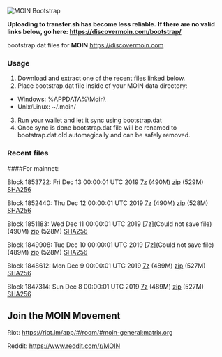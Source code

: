 ![MOIN Bootstrap](https://i.imgur.com/KjM1jMp.jpg)

**Uploading to transfer.sh has become less reliable.**
**If there are no valid links below, go here: https://discovermoin.com/bootstrap/**

bootstrap.dat files for **MOIN** https://discovermoin.com

### Usage

1. Download and extract one of the recent files linked below.
2. Place bootstrap.dat file inside of your MOIN data directory:
 - Windows: %APPDATA%\Moin\
 - Unix/Linux: ~/.moin/
3. Run your wallet and let it sync using bootstrap.dat
4. Once sync is done bootstrap.dat file will be renamed to bootstrap.dat.old automagically and can be safely removed.


### Recent files

####For mainnet:

Block 1853722: Fri Dec 13 00:00:01 UTC 2019 [7z]() (490M) [zip]() (529M) [SHA256]()

Block 1852440: Thu Dec 12 00:00:01 UTC 2019 [7z](https://transfer.sh/Tu2n0/bootstrap.dat.20191212.7z) (490M) [zip](https://transfer.sh/IOpKH/bootstrap.dat.20191212.zip) (528M) [SHA256](https://transfer.sh/jFVny/sha256.txt)

Block 1851183: Wed Dec 11 00:00:01 UTC 2019 [7z](Could not save file) (490M) [zip]() (528M) [SHA256]()

Block 1849908: Tue Dec 10 00:00:01 UTC 2019 [7z](Could not save file) (489M) [zip]() (528M) [SHA256]()

Block 1848612: Mon Dec  9 00:00:01 UTC 2019 [7z](https://transfer.sh/1671mz/bootstrap.dat.20191209.7z) (489M) [zip](https://transfer.sh/uhhyu/bootstrap.dat.20191209.zip) (527M) [SHA256](https://transfer.sh/KGSmx/sha256.txt)

Block 1847314: Sun Dec  8 00:00:01 UTC 2019 [7z](https://transfer.sh/xUwFe/bootstrap.dat.20191208.7z) (489M) [zip](https://transfer.sh/6E6Ct/bootstrap.dat.20191208.zip) (527M) [SHA256](https://transfer.sh/40prH/sha256.txt)

## Join the MOIN Movement

Riot: https://riot.im/app/#/room/#moin-general:matrix.org

Reddit: https://www.reddit.com/r/MOIN
